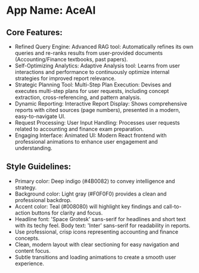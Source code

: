 # **App Name**: AceAI

## Core Features:

- Refined Query Engine: Advanced RAG tool: Automatically refines its own queries and re-ranks results from user-provided documents (Accounting/Finance textbooks, past papers).
- Self-Optimizing Analytics: Adaptive Analysis tool: Learns from user interactions and performance to continuously optimize internal strategies for improved report relevance.
- Strategic Planning Tool: Multi-Step Plan Execution: Devises and executes multi-step plans for user requests, including concept extraction, cross-referencing, and pattern analysis.
- Dynamic Reporting: Interactive Report Display: Shows comprehensive reports with cited sources (page numbers), presented in a modern, easy-to-navigate UI.
- Request Processing: User Input Handling: Processes user requests related to accounting and finance exam preparation.
- Engaging Interface: Animated UI: Modern React frontend with professional animations to enhance user engagement and understanding.

## Style Guidelines:

- Primary color: Deep indigo (#4B0082) to convey intelligence and strategy.
- Background color: Light gray (#F0F0F0) provides a clean and professional backdrop.
- Accent color: Teal (#008080) will highlight key findings and call-to-action buttons for clarity and focus.
- Headline font: 'Space Grotesk' sans-serif for headlines and short text with its techy feel. Body text: 'Inter' sans-serif for readability in reports.
- Use professional, crisp icons representing accounting and finance concepts.
- Clean, modern layout with clear sectioning for easy navigation and content focus.
- Subtle transitions and loading animations to create a smooth user experience.